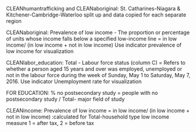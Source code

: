 CLEANhumantrafficking and CLEANaboriginal: St. Catharines-Niagara & Kitchener-Cambridge-Waterloo split up and data copied for each separate region

CLEANaboriginal:  Prevalence of low income - The proportion or percentage of units whose income falls below a specified low-income line
                   = in low income/ (in low income + not in low income)
                  Use indicator prevalence of low income for visualization

CLEANlabor_education: Total - Labour force status (column C) = Refers to whether a person aged 15 years and over was employed, 
                      unemployed or not in the labour force during the week of Sunday, May 1 to Saturday, May 7, 2016.
                      Use indicator Unemployment rate for visualization
                      
FOR EDUCATION: % no postsecondary study = people with no postsecondary study / Total- major field of study 

CLEANincome: Prevalence of low income = in low income/ (in low income + not in low income) :calculated for Total-household type
             low income measure 1 = after tax, 2 = before tax
